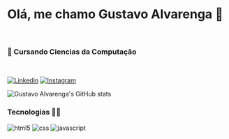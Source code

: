 # Olá, me chamo Gustavo Alvarenga 👋
</br>


### 📝 Cursando Ciencias da Computação 

</br>




[![Linkedin](https://img.shields.io/badge/LinkedIn-0077B5?style=for-the-badge&logo=linkedin&logoColor=white)](https://www.linkedin.com/in/gustavo-alvarenga981)
[![Instagram](https://img.shields.io/badge/Instagram-E4405F?style=for-the-badge&logo=instagram&logoColor=white)](https://instagram.com/tav_nho)

![Gustavo Alvarenga's GitHub stats](https://github-readme-stats.vercel.app/api?username=gustavoalvarenga1&show_icons=true&theme=great-gatsby)

### Tecnologias 👨‍💻
<div style="display: inline_block">
    <img align="center" alt="html5" src="https://img.shields.io/badge/HTML5-E34F26?style=for-the-badge&logo=html5&logoColor=white">
    <img align="center" alt="css" src="https://img.shields.io/badge/CSS3-1572B6?style=for-the-badge&logo=css3&logoColor=white">
    <img align="center" alt="javascript" src="https://img.shields.io/badge/JavaScript-F7DF1E?style=for-the-badge&logo=javascript&logoColor=black">

</div>


